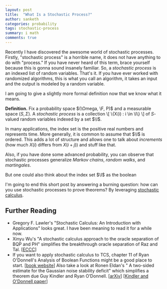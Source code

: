 ```yaml
---
layout: post
title:  "What Is a Stochastic Process?"
author: sanketh
categories: probability
tags: stochastic-process
summary: i math
comments: true
---
```


<div style="display:none;">
$$
\newcommand{\F}{\mathcal{F}}
\newcommand{\I}{\mathcal{I}}
$$
</div>

Recently I have discovered the awesome world of stochastic processes. Firstly, "stochastic process" is a horrible name, it does not have anything to do with "process." If you have never heard of this term, brace yourself because this is gonna sound insanely familiar. So, a *stochastic process* is an indexed list of random variables. That's it. If you have ever worked with randomized algorithms, this is what you call an algorithm, it takes an input and the output is modeled by a random variable.

I am going to give a slightly more formal definition now that we know what it means.

**Definition.** Fix a probability space $(\Omega, \F, P)$ and a measurable space $(S, \Sigma)$. A *stochastic process* is a collection
\\[
    \\{X(i) : i \in \I\\}
\\]
of $S$-valued random variables indexed by a set $\I$.

In many applications, the index set is the positive real numbers and represents time. More generally, it is common to assume that $\I$ is ordered. This adds a lot of structure and allows one to talk about *increments* (how much $X(i)$ differs from $X(i+j)$) and stuff like that.

Also, if you have done some advanced probability, you can observe that stochastic processes generalize *Markov chains*, *random walks*, and *martingales*.

But one could also think about the index set $\I$ as the boolean 

I'm going to end this short post by answering a burning question: how can you use stochastic processes to prove theorems? By leveraging [stochastic calculus](https://en.wikipedia.org/wiki/Stochastic_calculus).

## Further Reading

* Gregory F. Lawler's "Stochastic Calculus: An Introduction with Applications" looks great. I have been meaning to read it for a while now.
* Xinyu Wu's "A stochastic calculus approach to the oracle separation of BQP and PH" simplifies the breakthrough oracle separation of Raz and Tal. [[ECCC](https://eccc.weizmann.ac.il/report/2018/202/)]
* If you want to apply stochastic calculus to TCS, chapter 11 of Ryan O'Donnell's Analysis of Boolean Functions might be a good place to start. [[book website](http://www.contrib.andrew.cmu.edu/~ryanod/)] Also take a look at Ronen Eldan's "
A two-sided estimate for the Gaussian noise stability deficit" which simplifies a theorem due Guy Kindler and Ryan O’Donnell. [[arXiv](https://arxiv.org/abs/1307.2781)] [[Kindler and O'Donnell paper](https://www.cs.cmu.edu/~odonnell/papers/gaussian-noise-sensitivity.pdf)]
